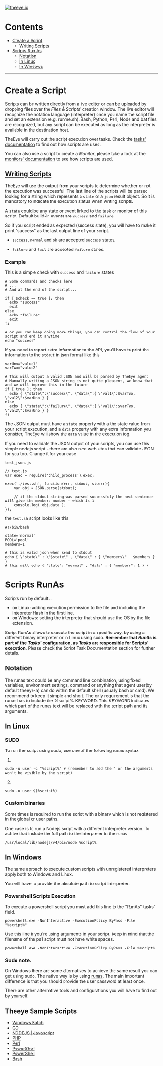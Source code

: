 [![theeye.io](https://theeye.io/img/logo2.png)](https://theeye.io)

# Contents

* [Create a Script](#create-a-script)
  * [Writing Scripts](#writing-scripts)
* [Scripts Run As](#scripts-runas)
  * [Notation](#notation)
  * [In Linux](#in-linux)
  * [In Windows](#in-windows)
-------------------

# Create a Script

Scripts can be written directly from a live editor or can be uploaded by dropping files over the _Files & Scripts_' creation window.
The live editor will recognize the notation language (interpreter) once you name the script file and set an extension (e.g. runme.sh).
Bash, Python, Perl, Node and bat files are recognized, but any script can be executed as long as the interpreter is available in the destination host.

TheEye will carry out the script execution over tasks. Check the [tasks' documentation](/tasks#create-a-script-task) to find out how scripts are used.

You can also use a script to create a _Monitor_, please take a look at the [monitors' documentation](/monitors#monitor-type-script) to see how scripts are used.

## [Writing Scripts](./write.md)
TheEye will use the output from your scripts to determine whether or not the execution was successful. The last line of the scripts will be parsed looking for a string which represents a `state` or a `json` result object. So it is mandatory to indicate the execution status when writing scripts.

A `state` could be any state or event linked to the task or monitor of this script. Default build-in events are `success` and `failure`.

So if you script ended as expected (success state), you will have to make it print "success" as the last output line of your script.

  * `success`, `normal` and `ok` are accepted `success` states.

  * `failure` and `fail` are accepted `failure` states.


### Example

This is a simple check with `success` and `failure` states
```
# Some commands and checks here
# ...
# And at the end of the script...

if [ $check == true ]; then
  echo "success"
  exit
else
  echo "failure"
  exit
fi

# or you can keep doing more things, you can control the flow of your script and end it anytime
echo "success"
```

If you need to report extra information to the API, you'll have to print the information to the `stdout` in json format like this

```
varUno="value1"
varTwo="value2"

# This will output a valid JSON and will be parsed by TheEye agent
# Manually writing a JSON string is not quite pleasent, we know that and we will improve this in the future
if [ true ]; then
  echo { \"state\":\"success\", \"data\":{ \"val1\":$varTwo, \"val2\":$varUno } }
else
  echo { \"state\":\"failure\", \"data\":{ \"val1\":$varTwo, \"val2\":$varUno } }
fi
```

The JSON output must have a `state` property with a the state value from your script execution, and a `data` property with any extra information you consider, TheEye will show the `data` value in the execution log.

If you need to validate the JSON output of your scripts, you can use this simple nodejs script - there are also nice web sites that can validate JSON for you too. Change it for your case

`test_json.js`

```
// test.js
var exec = require('child_process').exec;

exec('./test.sh', function(err, stdout, stderr){
    var obj = JSON.parse(stdout);

    // if the stdout string was parsed successfuly the next sentence will give the members number - which is 1
    console.log( obj.data );
});

```

the `test.sh` script looks like this

```
#!/bin/bash

state='normal'
POOL='pool'
members=1

# this is valid json when send to stdout
echo { \"state\" : \"$state\" , \"data\" : { \"members\" : $members } }
# this will echo { "state": "normal" , "data" : { "members": 1 } }
```

# Scripts RunAs

Scripts run by default...
* on Linux: adding execution permission to the file and including the intepreter Hash in the first line.
* on Windows: setting the interpreter that should use the OS by the file extension.

Script RunAs allows to execute the script in a specific way, by using a different binary interpreter or in Linux using sudo.
**Remember that _RunAs_ is part of the _Tasks'_ configuration, as _Tasks_ are responsible for Scripts' execution**. Please check the [Script Task Documentation](../tasks/README.md#create-a-script-task) section for further details.

## Notation

The runas text could be any command line combination, using fixed variables, environment settings,
command or anything that agent user(by default theeye-a) can do within the default shell (usually bash or cmd).
We recommend to keep it simple and short. The only requirement is that the runas has to include the %script% KEYWORD.
This KEYWORD indicates which part of the runas text will be replaced with the script path and its arguments.

## In Linux

### SUDO

To run the script using sudo, use one of the following runas syntax

1.
```
sudo -u user -c "%script%" # (remember to add the " or the arguments won't be visible by the script)
```

2.
```
sudo -u user $(%script%)
```

### Custom binaries

Some times is required to run the script with a binary which is not registered in the global or user paths.

One case is to run a Nodejs script with a different interpreter version.
To achive that include the full path to the interpreter in the `runas`


```
/usr/local/lib/nodejs/v4/bin/node %script%
```

## In Windows

The same aproach to execute custom scripts with unregistered interpreters apply both to Windows and Linux.

You will have to provide the absolute path to script interpreter.

### Powershell Scripts Execution
To execute a powershell script you must add this line to the "RunAs" tasks' field.
```
powershell.exe -NonInteractive -ExecutionPolicy ByPass -File "%script%"
```

Use this line if you're using arguments in your script. Keep in mind that the filename of the ps1 script must not have white spaces.
```
powershell.exe -NonInteractive -ExecutionPolicy ByPass -File %script%
```

### Sudo note.

On Windows there are some alternatives to achieve the same result you can get using sudo.
The native way is by using [runas](https://technet.microsoft.com/en-us/library/cc771525(v=ws.10).aspx).
The main important difference is that you should provide the user password at least once.

There are other alternative tools and configurations you will have to find out by yourself.

## Theeye Sample Scripts

+ [Windows Batch](https://github.com/theeye-io-team/theeye-docs/blob/master/scripts/examples/example.bat)
+ [GO](https://github.com/theeye-io-team/theeye-docs/blob/master/scripts/examples/example.go)
+ [NODEJS | Javascript](https://github.com/theeye-io-team/theeye-docs/blob/master/scripts/examples/example.js)
+ [PHP](https://github.com/theeye-io-team/theeye-docs/blob/master/scripts/examples/example.php)
+ [Perl](https://github.com/theeye-io-team/theeye-docs/blob/master/scripts/examples/example.pl)
+ [PowerShell](https://github.com/theeye-io-team/theeye-docs/blob/master/scripts/examples/example.ps1)
+ [PowerShell](https://gist.github.com/theeye-io/ed1f2407b3d3aae90a69af064c3e204a)
+ [Bash](https://github.com/theeye-io-team/theeye-docs/blob/master/scripts/examples/example.sh)
